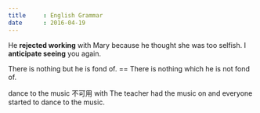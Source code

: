 ```yaml
---
title     : English Grammar
date      : 2016-04-19
---
```




He __rejected working__ with Mary because he thought she was too selfish.
I __anticipate seeing__ you again.

There is nothing but he is fond of. == There is nothing which he is not fond of.

dance to the music  不可用 with
The teacher had the music on and everyone started to dance to the music.
